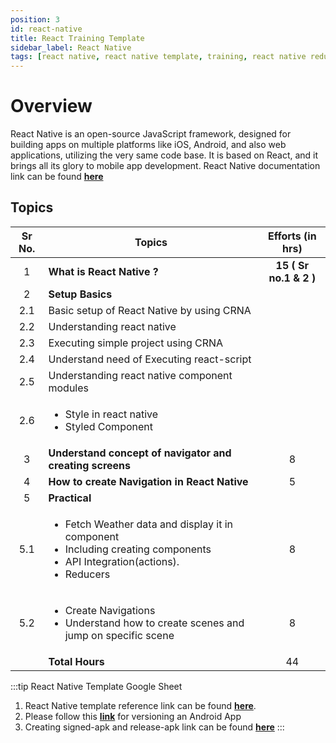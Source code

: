 ```yaml
---
position: 3
id: react-native
title: React Training Template
sidebar_label: React Native
tags: [react native, react native template, training, react native reducers, reducers]
---
```


# Overview

React Native is an open-source JavaScript framework, designed for building apps on multiple platforms like iOS, Android, and also web applications, utilizing the very same code base. It is based on React, and it brings all its glory to mobile app development.
React Native documentation link can be found [**here**](https://reactnative.dev/docs/getting-started)

## Topics

Sr No. | Topics | Efforts (in hrs)
:-: | --- | :-:
1 | **What is React Native ?** | **15 ( Sr no.1 & 2 )** |
2 | **Setup Basics** |
2.1 | Basic setup of React Native by using CRNA | 
2.2 | Understanding react native |
2.3 | Executing simple project using CRNA |
2.4 | Understand need of Executing react-script |
2.5 | Understanding react native component modules |
2.6 | <ul><li>Style in react native</li><li>Styled Component</li></ul> |
3 | **Understand concept of navigator and creating screens** | 8 |
4 | **How to create Navigation in React Native** | 5 |
5 | **Practical** |
5.1 | <ul><li>Fetch Weather data and display it in component</li><li>Including creating components</li><li>API Integration(actions).</li><li>Reducers</li></ul> | 8 |
5.2 | <ul><li>Create Navigations</li><li>Understand how to create scenes and jump on specific scene</li></ul> | 8 |
| | **Total Hours** | 44

:::tip React Native Template Google Sheet
1. React Native template reference link can be found [**here**](https://docs.google.com/spreadsheets/d/1IgAMZ_C8mO0-oyRB8NiQD4liE8hcxHbJXHR5AYv53-U/edit#gid=0).
2. Please follow this [**link**](http://droidmentor.com/versioning-an-android-app-how-and-why/) for versioning an Android App
3. Creating signed-apk and release-apk link can be found [**here**](https://facebook.github.io/react-native/docs/signed-apk-android.html)
:::